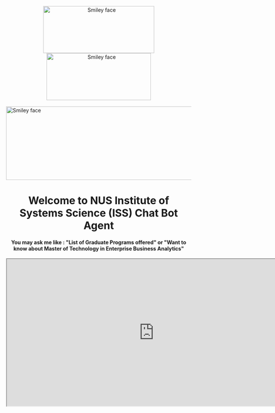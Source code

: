 <html>
<html>
<body>
<center><img src="https://github.com/aivoyagers/IRS-CS-2019-04-27-IS1PT-GRP02-aiVoyagers-NUS-ISS-ChatBot/blob/master/images/branding-nus.png" alt="Smiley face" height="128" width="302">
<img src="https://github.com/aivoyagers/IRS-CS-2019-04-27-IS1PT-GRP02-aiVoyagers-NUS-ISS-ChatBot/blob/master/images/branding-iss.png" alt="Smiley face" height="128" width="284"></center>
<br>
 <div>
 <img src="https://github.com/aivoyagers/IRS-CS-2019-04-27-IS1PT-GRP02-aiVoyagers-NUS-ISS-ChatBot/blob/master/images/iss-banner_jan2018.png" alt="Smiley face" height="200" width="1500"> 
 <center><H1> Welcome to NUS Institute of Systems Science (ISS) Chat Bot Agent</H1>
<H4>You may ask me like : 
"List of Graduate Programs offered" or 
"Want to know about Master of Technology in Enterprise Business Analytics"</H4>
<iframe
    allow="microphone;"
    width="800"
    height="400"
    src="https://console.dialogflow.com/api-client/demo/embedded/d67c9f9f-521d-42ab-b497-0587ccf865ab">
</iframe></center> 
</div>
<body>
</html>
